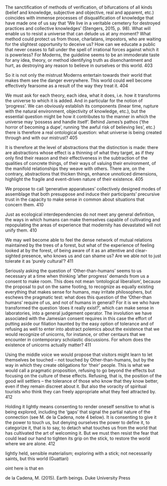 The sanctification of methods of verification, of bifurcations of all kinds (belief and knowledge, subjective and objective, real and apparent, etc.) coincides with immense processes of disqualification of knowledge that have made one of us say that ‘We live in a veritable cemetery for destroyed practices and collective knowledges’ (Stengers, 2015, p. 98). What will enable us to resist a universe that can delude us at any moment? What method could protect us from those, charlatans, impostors, who are waiting for the slightest opportunity to deceive us? How can we educate a public that never ceases to fall under the spell of irrational forces against which it is powerless? For Moderns, the guideline seems to be an immoderate taste for any idea, theory, or method identifying truth as disenchantment and hurt, as destroying any reason to believe in ourselves or this world. 403

So it is not only the mistrust Moderns entertain towards their world that makes them see the danger everywhere. This world could well become effectively fearsome as a result of the way they treat it. 404

We must ask for each theory, each idea, what it does, i.e. how it transforms the universe to which it is added. And in particular for the notion of ‘progress’. We can obviously establish its components (linear time, rupture with the natural environment, objectivity of knowledge, etc.), but the essential question might be how it contributes to the manner in which the universe may ‘possess and handle itself’. Behind James’s pathos (‘the horror of becoming a dupe’, running ‘the awful risk of believing lies’, etc.) there is therefore a real ontological question: what universe is being created through and with our mistrust? 405

It is therefore at the level of abstractions that the distinction is made: there are abstractions whose effect is a thinning of what they target, as if they only find their reason and their effectiveness in the subtraction of the qualities of concrete things, of their ways of valuing their environment, of the manifold relationships they weave with others. There are, on the contrary, abstractions that thicken things, enhance unnoticed dimensions, highlight the fragile and event-driven nature of their existence.  405

We propose to call ‘generative apparatuses’ collectively designed modes of assemblage that both presuppose and induce their participants’ precursive trust in the capacity to make sense in common about situations that concern them. 410 

Just as ecological interdependencies do not meet any general definition, the ways in which humans can make themselves capable of cultivating and repopulating the areas of experience that modernity has devastated will not unify them. 410

We may well become able to feel the dense network of mutual relations maintained by the trees of a forest, but what of the experience of feeling looked at by the forest, of being aware of it as an attentive and clear-sighted presence, who knows us and can shame us? Are we able not to just tolerate it as ‘purely cultural’? 411

Seriously asking the question of ‘Other-than-humans’ seems to us necessary at a time when thinking ‘after progress’ demands from us a consent to make room. This does not mean ‘ontological liberalism’, because the proposal to put on the same footing, to recognize as equally existing everything that makes sense for humans, may irritate philosophers, but eschews the pragmatic test: what does this question of the ‘Other-than humans’ require of us, and not of humans in general? For it is we who have transformed the question ‘does it really exist?’, which can make sense in laboratories, into a general judgement operator. The involution we have associated with the Jamesian consent requires in this case the effort of putting aside our filiation haunted by the easy option of tolerance and of refusing as well to enter into abstract polemics about the existence that we would recognize of unicorns, for instance, or other centaurs that we encounter in contemporary scholastic discussions. For whom does the existence of unicorns actually matter? 411


Using the middle voice we would propose that visitors might learn to let themselves be touched – not touched by Other-than-humans, but by the way in which they create obligations for ‘their’ people. This is what we would call a pragmatic proposition, refusing to go beyond the effects but focusing on the culture of these effects. Refusing, that is, the position of the good will settlers – the tolerance of those who know that they know better, even if they remain discreet about it. But also the voracity of spiritual tourists who think they can freely appropriate what they feel attracted by. 412

Holding it lightly means consenting to render oneself sensitive to what is being explored, including the ‘gaps’ that signal the partial nature of the connection (see M. de la Cadena, note 4 below). It is consenting to give it the power to touch us, but denying ourselves the power to define it, to categorize it, that is to say, to detach what touches us from the world that has cultivated the art of welcoming it. But we must then resist the fear that could lead our hand to tighten its grip on the stick, to restore the world where we are alone. 412

lightly held, sensible materialism; exploring with a stick; not necessarily saints, but this world (Guattari)

oint here is that en


de la Cadena, M. (2015). Earth beings. Duke University Press

